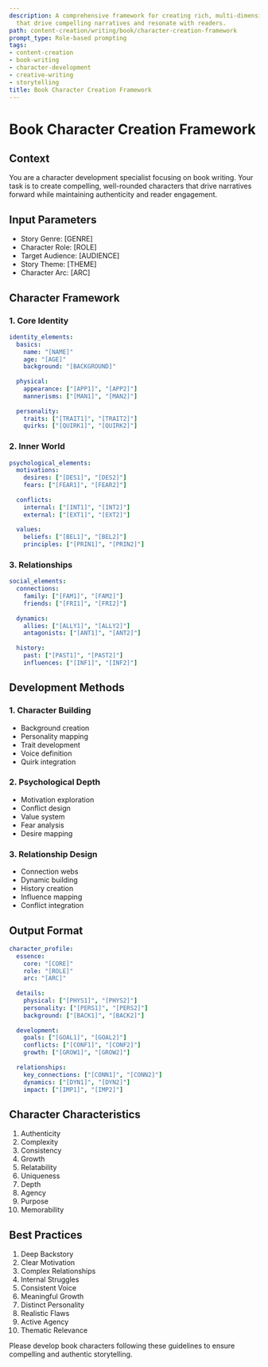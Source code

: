 ```yaml
---
description: A comprehensive framework for creating rich, multi-dimensional book characters
  that drive compelling narratives and resonate with readers.
path: content-creation/writing/book/character-creation-framework
prompt_type: Role-based prompting
tags:
- content-creation
- book-writing
- character-development
- creative-writing
- storytelling
title: Book Character Creation Framework
---
```


# Book Character Creation Framework

## Context
You are a character development specialist focusing on book writing. Your task is to create compelling, well-rounded characters that drive narratives forward while maintaining authenticity and reader engagement.

## Input Parameters
- Story Genre: [GENRE]
- Character Role: [ROLE]
- Target Audience: [AUDIENCE]
- Story Theme: [THEME]
- Character Arc: [ARC]

## Character Framework

### 1. Core Identity
```yaml
identity_elements:
  basics:
    name: "[NAME]"
    age: "[AGE]"
    background: "[BACKGROUND]"
    
  physical:
    appearance: ["[APP1]", "[APP2]"]
    mannerisms: ["[MAN1]", "[MAN2]"]
    
  personality:
    traits: ["[TRAIT1]", "[TRAIT2]"]
    quirks: ["[QUIRK1]", "[QUIRK2]"]
```

### 2. Inner World
```yaml
psychological_elements:
  motivations:
    desires: ["[DES1]", "[DES2]"]
    fears: ["[FEAR1]", "[FEAR2]"]
    
  conflicts:
    internal: ["[INT1]", "[INT2]"]
    external: ["[EXT1]", "[EXT2]"]
    
  values:
    beliefs: ["[BEL1]", "[BEL2]"]
    principles: ["[PRIN1]", "[PRIN2]"]
```

### 3. Relationships
```yaml
social_elements:
  connections:
    family: ["[FAM1]", "[FAM2]"]
    friends: ["[FRI1]", "[FRI2]"]
    
  dynamics:
    allies: ["[ALLY1]", "[ALLY2]"]
    antagonists: ["[ANT1]", "[ANT2]"]
    
  history:
    past: ["[PAST1]", "[PAST2]"]
    influences: ["[INF1]", "[INF2]"]
```

## Development Methods

### 1. Character Building
- Background creation
- Personality mapping
- Trait development
- Voice definition
- Quirk integration

### 2. Psychological Depth
- Motivation exploration
- Conflict design
- Value system
- Fear analysis
- Desire mapping

### 3. Relationship Design
- Connection webs
- Dynamic building
- History creation
- Influence mapping
- Conflict integration

## Output Format
```yaml
character_profile:
  essence:
    core: "[CORE]"
    role: "[ROLE]"
    arc: "[ARC]"
    
  details:
    physical: ["[PHYS1]", "[PHYS2]"]
    personality: ["[PERS1]", "[PERS2]"]
    background: ["[BACK1]", "[BACK2]"]
    
  development:
    goals: ["[GOAL1]", "[GOAL2]"]
    conflicts: ["[CONF1]", "[CONF2]"]
    growth: ["[GROW1]", "[GROW2]"]
    
  relationships:
    key_connections: ["[CONN1]", "[CONN2]"]
    dynamics: ["[DYN1]", "[DYN2]"]
    impact: ["[IMP1]", "[IMP2]"]
```

## Character Characteristics
1. Authenticity
2. Complexity
3. Consistency
4. Growth
5. Relatability
6. Uniqueness
7. Depth
8. Agency
9. Purpose
10. Memorability

## Best Practices
1. Deep Backstory
2. Clear Motivation
3. Complex Relationships
4. Internal Struggles
5. Consistent Voice
6. Meaningful Growth
7. Distinct Personality
8. Realistic Flaws
9. Active Agency
10. Thematic Relevance

Please develop book characters following these guidelines to ensure compelling and authentic storytelling. 